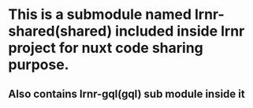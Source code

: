 # This is a submodule named lrnr-shared(shared) included inside lrnr project for nuxt code sharing purpose.

## Also contains lrnr-gql(gql) sub module inside it
